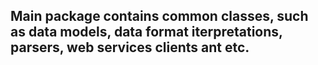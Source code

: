 <h2>Main package contains common classes, such as data models, data format iterpretations, parsers, web services clients ant etc.</h2>